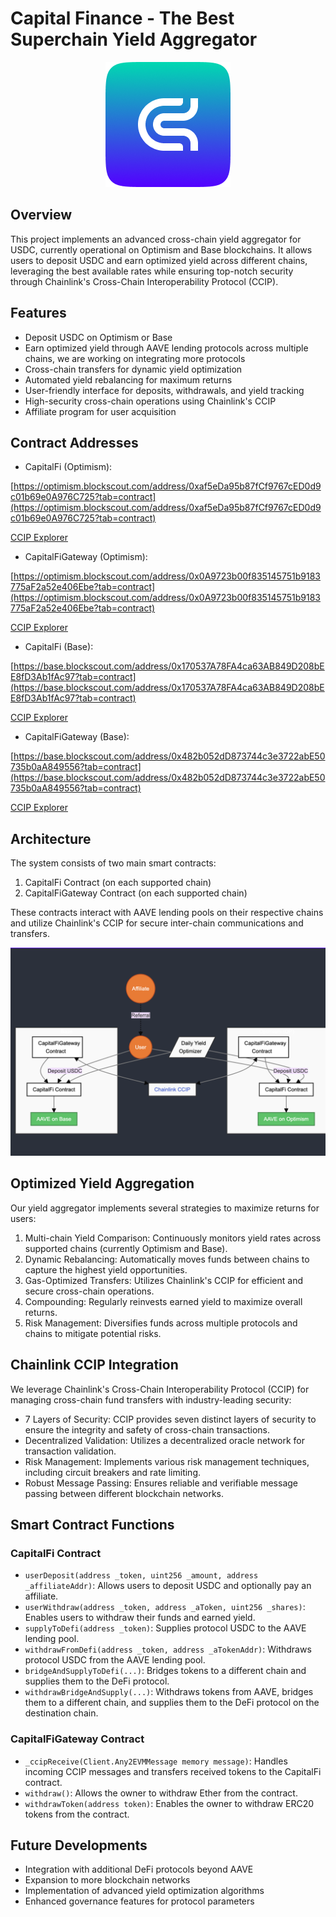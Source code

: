 # Capital Finance - The Best Superchain Yield Aggregator

<p align="center">
  <img src="Frontend/public/capital.png" alt="Capital Finance Logo" width="200" />
</p>

## Overview

This project implements an advanced cross-chain yield aggregator for USDC, currently operational on Optimism and Base blockchains. It allows users to deposit USDC and earn optimized yield across different chains, leveraging the best available rates while ensuring top-notch security through Chainlink's Cross-Chain Interoperability Protocol (CCIP).

## Features

- Deposit USDC on Optimism or Base
- Earn optimized yield through AAVE lending protocols across multiple chains, we are working on integrating more protocols
- Cross-chain transfers for dynamic yield optimization
- Automated yield rebalancing for maximum returns
- User-friendly interface for deposits, withdrawals, and yield tracking
- High-security cross-chain operations using Chainlink's CCIP
- Affiliate program for user acquisition

## Contract Addresses

- CapitalFi (Optimism):

[https://optimism.blockscout.com/address/0xaf5eDa95b87fCf9767cED0d9c01b69e0A976C725?tab=contract](https://optimism.blockscout.com/address/0xaf5eDa95b87fCf9767cED0d9c01b69e0A976C725?tab=contract)

[CCIP Explorer](https://ccip.chain.link/address/0xaf5eDa95b87fCf9767cED0d9c01b69e0A976C725)

- CapitalFiGateway (Optimism):

[https://optimism.blockscout.com/address/0x0A9723b00f835145751b9183775aF2a52e406Ebe?tab=contract](https://optimism.blockscout.com/address/0x0A9723b00f835145751b9183775aF2a52e406Ebe?tab=contract)

[CCIP Explorer](https://ccip.chain.link/address/0x0A9723b00f835145751b9183775aF2a52e406Ebe)

- CapitalFi (Base):

[https://base.blockscout.com/address/0x170537A78FA4ca63AB849D208bEE8fD3Ab1fAc97?tab=contract](https://base.blockscout.com/address/0x170537A78FA4ca63AB849D208bEE8fD3Ab1fAc97?tab=contract)

[CCIP Explorer](https://ccip.chain.link/address/0x170537A78FA4ca63AB849D208bEE8fD3Ab1fAc97)

- CapitalFiGateway (Base):

[https://base.blockscout.com/address/0x482b052dD873744c3e3722abE50735b0aA849556?tab=contract](https://base.blockscout.com/address/0x482b052dD873744c3e3722abE50735b0aA849556?tab=contract)

[CCIP Explorer](https://ccip.chain.link/address/0x482b052dD873744c3e3722abE50735b0aA849556)

## Architecture

The system consists of two main smart contracts:

1. CapitalFi Contract (on each supported chain)
2. CapitalFiGateway Contract (on each supported chain)

These contracts interact with AAVE lending pools on their respective chains and utilize Chainlink's CCIP for secure inter-chain communications and transfers.

<p align="center">
  <img src="diagrams/image.png" alt="Capital Finance Architecture" width="600" />
</p>

## Optimized Yield Aggregation

Our yield aggregator implements several strategies to maximize returns for users:

1. Multi-chain Yield Comparison: Continuously monitors yield rates across supported chains (currently Optimism and Base).
2. Dynamic Rebalancing: Automatically moves funds between chains to capture the highest yield opportunities.
3. Gas-Optimized Transfers: Utilizes Chainlink's CCIP for efficient and secure cross-chain operations.
4. Compounding: Regularly reinvests earned yield to maximize overall returns.
5. Risk Management: Diversifies funds across multiple protocols and chains to mitigate potential risks.

## Chainlink CCIP Integration

We leverage Chainlink's Cross-Chain Interoperability Protocol (CCIP) for managing cross-chain fund transfers with industry-leading security:

- 7 Layers of Security: CCIP provides seven distinct layers of security to ensure the integrity and safety of cross-chain transactions.
- Decentralized Validation: Utilizes a decentralized oracle network for transaction validation.
- Risk Management: Implements various risk management techniques, including circuit breakers and rate limiting.
- Robust Message Passing: Ensures reliable and verifiable message passing between different blockchain networks.

## Smart Contract Functions

### CapitalFi Contract

- `userDeposit(address _token, uint256 _amount, address _affiliateAddr)`: Allows users to deposit USDC and optionally pay an affiliate.
- `userWithdraw(address _token, address _aToken, uint256 _shares)`: Enables users to withdraw their funds and earned yield.
- `supplyToDefi(address _token)`: Supplies protocol USDC to the AAVE lending pool.
- `withdrawFromDefi(address _token, address _aTokenAddr)`: Withdraws protocol USDC from the AAVE lending pool.
- `bridgeAndSupplyToDefi(...)`: Bridges tokens to a different chain and supplies them to the DeFi protocol.
- `withdrawBridgeAndSupply(...)`: Withdraws tokens from AAVE, bridges them to a different chain, and supplies them to the DeFi protocol on the destination chain.

### CapitalFiGateway Contract

- `_ccipReceive(Client.Any2EVMMessage memory message)`: Handles incoming CCIP messages and transfers received tokens to the CapitalFi contract.
- `withdraw()`: Allows the owner to withdraw Ether from the contract.
- `withdrawToken(address token)`: Enables the owner to withdraw ERC20 tokens from the contract.

## Future Developments

- Integration with additional DeFi protocols beyond AAVE
- Expansion to more blockchain networks
- Implementation of advanced yield optimization algorithms
- Enhanced governance features for protocol parameters
